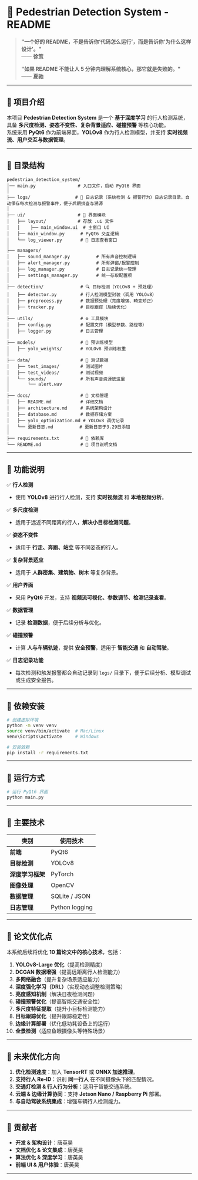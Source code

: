 # **🚀 Pedestrian Detection System - README**

> **"一个好的 README，不是告诉你‘代码怎么运行’，而是告诉你‘为什么这样设计’。"**  
> —— **徐策**
>  
> **"如果 README 不能让人 5 分钟内理解系统核心，那它就是失败的。"**  
> —— **夏驰**

---

## **📌 项目介绍**
本项目 **Pedestrian Detection System** 是一个 **基于深度学习** 的行人检测系统，具备 **多尺度检测、姿态不变性、复杂背景适应、碰撞预警** 等核心功能。  
系统采用 **PyQt6** 作为前端界面，**YOLOv8** 作为行人检测模型，并支持 **实时视频流、用户交互与数据管理**。

---

## **📌 目录结构**
```plaintext
pedestrian_detection_system/  
│── main.py                # 入口文件，启动 PyQt6 界面
│
├── logs/                 # 🧾 日志记录（系统检测 & 报警行为）日志记录目录，自动保存每次检测与报警事件，便于后期排查与溯源
│  
├── ui/                    # 🎨 界面模块
│   ├── layout/            # 存放 .ui 文件
│   │    ├── main_window.ui  # 主窗口 UI
│   ├── main_window.py      # PyQt6 交互逻辑
│   └── log_viewer.py       # 📖 日志查看窗口
│
├── managers/
│   ├── sound_manager.py          # 所有声音控制逻辑
│   ├── alert_manager.py          # 所有弹窗/报警控制
│   ├── log_manager.py            # 日志记录统一管理
│   ├── settings_manager.py       # 统一存取配置项
│
├── detection/              # 🔍 目标检测（YOLOv8 + 预处理）
│   ├── detector.py         # 行人检测模型封装（调用 YOLOv8）
│   ├── preprocess.py       # 数据预处理（亮度增强、畸变矫正）
│   ├── tracker.py          # 目标跟踪（后续优化）      
│
├── utils/                  # ⚙️ 工具模块
│   ├── config.py           # 配置文件（模型参数、路径等）
│   ├── logger.py           # 日志管理
│
├── models/                 # 🧠 预训练模型
│   ├── yolo_weights/       # YOLOv8 预训练权重
│
├── data/                   # 📂 测试数据
│   ├── test_images/        # 测试图片
│   ├── test_videos/        # 测试视频
│   └── sounds/             # 所有声音资源放这里
│       └── alert.wav           
│
├── docs/                   # 📖 文档管理
│   ├── README.md           # 详细文档
│   ├── architecture.md     # 系统架构设计
│   ├── database.md         # 数据存储方案
│   ├── yolo_optimization.md # YOLOv8 调优记录
│   └── 更新日志.md          # 更新日志于3.29日添加
│
├── requirements.txt        # 🔗 依赖库
└── README.md               # 📌 项目说明文档

```

---

## **📌 功能说明**
✅ **行人检测**  
- 使用 **YOLOv8** 进行行人检测，支持 **实时视频流** 和 **本地视频分析**。

✅ **多尺度检测**  
- 适用于远近不同距离的行人，**解决小目标检测问题**。

✅ **姿态不变性**  
- 适用于 **行走、奔跑、站立** 等不同姿态的行人。

✅ **复杂背景适应**  
- 适用于 **人群密集、建筑物、树木** 等复杂背景。

✅ **用户界面**  
- 采用 **PyQt6** 开发，支持 **视频流可视化、参数调节、检测记录查看**。

✅ **数据管理**  
- 记录 **检测数据**，便于后续分析与优化。

✅ **碰撞预警**  
- 计算 **人与车辆轨迹**，提供 **安全预警**，适用于 **智能交通** 和 **自动驾驶**。

✅ **日志记录功能**
- 每次检测和触发报警都会自动记录到 `logs/` 目录下，便于后续分析、模型调试或生成安全报告。

---

## **📌 依赖安装**
```bash
# 创建虚拟环境
python -m venv venv
source venv/bin/activate  # Mac/Linux
venv\Scripts\activate     # Windows

# 安装依赖
pip install -r requirements.txt
```

---

## **📌 运行方式**
```bash
# 运行 PyQt6 界面
python main.py
```

---

## **📌 主要技术**
| **类别** | **使用技术** |
|------|------|
| **前端** | PyQt6 |
| **目标检测** | YOLOv8 |
| **深度学习框架** | PyTorch |
| **图像处理** | OpenCV |
| **数据管理** | SQLite / JSON |
| **日志管理** | Python logging |

---

## **📌 论文优化点**
本系统后续将优化 **10 篇论文中的核心技术**，包括：
1. **YOLOv8-Large 优化**（提高检测精度）
2. **DCGAN 数据增强**（提高远距离行人检测能力）
3. **多网络融合**（提升复杂场景适应能力）
4. **深度强化学习（DRL）**（实现动态调整检测策略）
5. **亮度感知机制**（解决日夜检测问题）
6. **碰撞预警优化**（提高智能交通安全性）
7. **多尺度特征提取**（提升小目标检测能力）
8. **目标跟踪优化**（提升跟踪稳定性）
9. **边缘计算部署**（优化低功耗设备上的运行）
10. **全景检测**（适应鱼眼摄像头等特殊场景）

---

## **📌 未来优化方向**
1. **优化检测速度**：加入 **TensorRT** 或 **ONNX 加速推理**。
2. **支持行人 Re-ID**：识别 **同一行人** 在不同摄像头下的匹配情况。
3. **交通灯检测 & 行人行为分析**：适用于智能交通系统。
4. **云端 & 边缘计算协同**：支持 **Jetson Nano / Raspberry Pi** 部署。
5. **与自动驾驶系统集成**：增强车辆行人检测能力。

---

## **📌 贡献者**
- **开发 & 架构设计**：唐英昊
- **文档优化 & 论文集成**：唐英昊
- **算法优化 & 深度学习**：唐英昊
- **前端 UI & 用户体验**：唐英昊

---
